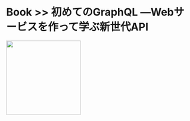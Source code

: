 # Book >> 初めてのGraphQL ―Webサービスを作って学ぶ新世代API

<img src="https://images-na.ssl-images-amazon.com/images/I/51Z8dT721zL._SX350_BO1,204,203,200_.jpg" style="width: 200px"/>